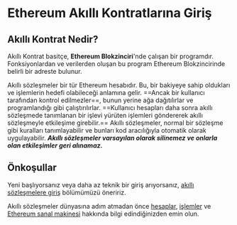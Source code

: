 # Ethereum Akıllı Kontratlarına Giriş

## Akıllı Kontrat Nedir?

Akıllı Kontrat basitçe, **Ethereum Blokzinciri**'nde çalışan bir programdır. Fonksiyonlardan ve verilerden oluşan bu program Ethereum Blokzincirinde belirli bir adreste bulunur.

Akıllı sözleşmeler bir tür Ethereum hesabıdır. Bu, bir bakiyeye sahip oldukları ve işlemlerin hedefi olabileceği anlamına gelir. ==Ancak bir kullanıcı tarafından kontrol edilmezler==, bunun yerine ağa dağıtılırlar ve programlandığı gibi çalıştırılırlar. ==Kullanıcı hesapları daha sonra akıllı sözleşmede tanımlanan bir işlevi yürüten işlemleri göndererek akıllı sözleşmeyle etkileşime girebilir.== Akıllı sözleşmeler, normal bir sözleşme gibi kuralları tanımlayabilir ve bunları kod aracılığıyla otomatik olarak uygulayabilir. ***Akıllı sözleşmeler varsayılan olarak silinemez ve onlarla olan etkileşimler geri alınamaz.***

## Önkoşullar
Yeni başlıyorsanız veya daha az teknik bir giriş arıyorsanız, [akıllı sözleşmelere giriş](/intro-to-sc.md) bölümümüzü öneririz.

Akıllı sözleşmeler dünyasına adım atmadan önce [hesaplar](/accounts.md), [işlemler]() ve [Ethereum sanal makinesi]() hakkında bilgi edindiğinizden emin olun.